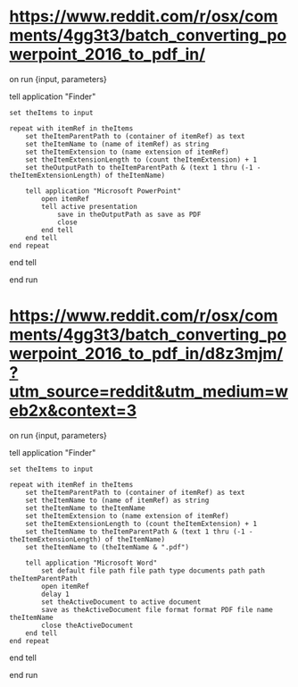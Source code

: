 # https://www.reddit.com/r/osx/comments/4gg3t3/batch_converting_powerpoint_2016_to_pdf_in/

on run {input, parameters}

tell application "Finder"
	
	set theItems to input
	
	repeat with itemRef in theItems
		set theItemParentPath to (container of itemRef) as text
		set theItemName to (name of itemRef) as string
		set theItemExtension to (name extension of itemRef)
		set theItemExtensionLength to (count theItemExtension) + 1
		set theOutputPath to theItemParentPath & (text 1 thru (-1 - theItemExtensionLength) of theItemName)
		
		tell application "Microsoft PowerPoint"
			open itemRef
			tell active presentation
				save in theOutputPath as save as PDF
				close
			end tell
		end tell
	end repeat
end tell

end run

# https://www.reddit.com/r/osx/comments/4gg3t3/batch_converting_powerpoint_2016_to_pdf_in/d8z3mjm/?utm_source=reddit&utm_medium=web2x&context=3

on run {input, parameters}

tell application "Finder"
	
	set theItems to input
	
	repeat with itemRef in theItems
		set theItemParentPath to (container of itemRef) as text
		set theItemName to (name of itemRef) as string
		set theItemName to theItemName
		set theItemExtension to (name extension of itemRef)
		set theItemExtensionLength to (count theItemExtension) + 1
		set theItemName to theItemParentPath & (text 1 thru (-1 - theItemExtensionLength) of theItemName)
		set theItemName to (theItemName & ".pdf")
		
		tell application "Microsoft Word"
			set default file path file path type documents path path theItemParentPath
			open itemRef
			delay 1
			set theActiveDocument to active document
			save as theActiveDocument file format format PDF file name theItemName
			close theActiveDocument
		end tell
	end repeat
end tell

end run
